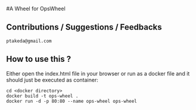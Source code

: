 #A Wheel for OpsWheel

## Contributions / Suggestions / Feedbacks
```
ptakeda@gmail.com
```

## How to use this ?

Either open the index.html file in your browser or run as a docker file and it should just be executed as container:

```
cd <docker directory>
docker build -t ops-wheel . 
docker run -d -p 80:80 --name ops-wheel ops-wheel
```
